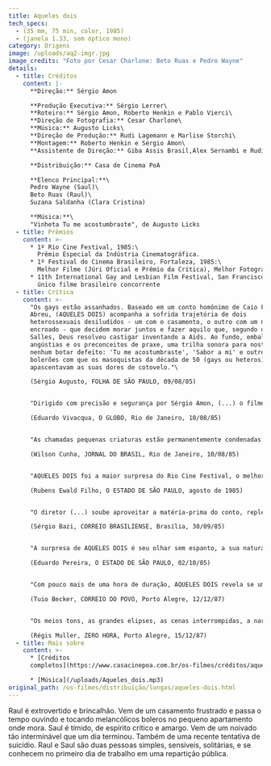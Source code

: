 ```yaml
---
title: Aqueles dois
tech_specs:
  - (35 mm, 75 min, color, 1985)
  - (janela 1.33, som óptico mono)
category: Origens
image: /uploads/aq2-imgr.jpg
image_credits: "Foto por Cesar Charlone: Beto Ruas e Pedro Wayne"
details:
  - title: Créditos
    content: |-
      **Direção:** Sérgio Amon

      **Produção Executiva:** Sérgio Lerrer\
      **Roteiro:** Sérgio Amon, Roberto Henkin e Pablo Vierci\
      **Direção de Fotografia:** Cesar Charlone\
      **Música:** Augusto Licks\
      **Direção de Produção:** Rudi Lagemann e Marlise Storchi\
      **Montagem:** Roberto Henkin e Sérgio Amon\
      **Assistente de Direção:** Giba Assis Brasil,Alex Sernambi e Rudi Lagemann

      **Distribuição:** Casa de Cinema PoA

      **Elenco Principal:**\
      Pedro Wayne (Saul)\
      Beto Ruas (Raul)\
      Suzana Saldanha (Clara Cristina)

      **Música:**\
      "Vinheta Tu me acostumbraste", de Augusto Licks
  - title: Prêmios
    content: >-
      * 1º Rio Cine Festival, 1985:\
        Prêmio Especial da Indústria Cinematográfica.
      * 1º Festival do Cinema Brasileiro, Fortaleza, 1985:\
        Melhor Filme (Júri Oficial e Prêmio da Crítica), Melhor Fotografia, Melhor Ator Coadjuvante (Pedro Ruas), Melhor Música Original, Melhor Edição de Som
      * 11th International Gay and Lesbian Film Festival, San Francisco, EUA, 1987\
        único filme brasileiro concorrente
  - title: Crítica
    content: >-
      "Os gays estão assanhados. Baseado em um conto homônimo de Caio Fernando
      Abreu, (AQUELES DOIS) acompanha a sofrida trajetória de dois
      heterossexuais desiludidos - um com o casamento, o outro com um noivado
      encroado - que decidem morar juntos e fazer aquilo que, segundo d. Eugênio
      Salles, Deus resolveu castigar inventando a Aids. Ao fundo, embalando as
      angústias e os preconceitos de praxe, uma trilha sonora para nostálgico
      nenhum botar defeito: 'Tu me acostumbraste', 'Sabor a mi' e outros
      bolerões com que os masoquistas da década de 50 (gays ou heteros)
      apascentavam as suas dores de cotovelo."\

      (Sérgio Augusto, FOLHA DE SÃO PAULO, 09/08/85)


      "Dirigido com precisão e segurança por Sérgio Amon, (...) o filme explora com dignidade a relação afetiva entre dois homens para fazer, ao mesmo tempo, uma incursão poética ao problema da solidão aliada à carência afetiva nas grandes cidades, sem deixar de denunciar a intolerância humana. AQUELES DOIS surpreende pelos cuidados técnicos da produção, com destaque para a fotografia (de César Charlone), que registra imagens expressivas e cheias de ternura."\

      (Eduardo Vivacqua, O GLOBO, Rio de Janeiro, 10/08/85)


      "As chamadas pequenas criaturas estão permanentemente condenadas ao inferno do desinteresse? Sabe se através de exemplos inúmeros que não é bem assim, mas AQUELES DOIS, de Sérgio Amon, parece disposto a provar o contrário. (...) (O filme poderia) discutir o 'universo da repartição', a questão do homossexualismo, o desamor 'é um deserto de almas, diz se na cidade grande mas, na realidade, inexiste aqui qualquer tipo de vida inteligente. Fala-se muito e de forma primária para chegar a lugar algum."\

      (Wilson Cunha, JORNAL DO BRASIL, Rio de Janeiro, 10/08/85)


      "AQUELES DOIS foi a maior surpresa do Rio Cine Festival, o melhor filme brasiliero de 1985, pelo menos até agora. Embora esteja sendo vendido como uma história sobre homossexualismo, AQUELES DOIS é muito mais do que isso, é um filme sobre a própria condição humana, a solidão, o vazio, a insatisfação, a vida numa cidade grande. Sérgio Amon conseguiu ao mesmo tempo ser fiel ao conto de Caio Fernando Abreu e também expandi-lo, inclusive com uma conclusão mais aberta, mais otimista. O fato de o filme ser uma produção gaúcha, de fora do eixo Rio São Paulo, só lhe confere ainda maior charme, um encanto especial no sotaque, no comportamento da província. Outro mérito do filme é a segurança com que é conduzido o elenco, para nós desconhecido, mas de absoluta competência."\

      (Rubens Ewald Filho, O ESTADO DE SÃO PAULO, agosto de 1985)


      "O diretor (...) soube aproveitar a matéria-prima do conto, repleto de sugestões e sutilezas, e também o seu clima de intimismo e desencanto. Felizmente não caiu na tentação de transformar o conciso texto de Caio Fernando Abreu num love story gay. (...) No último plano, aqueles dois dão boas risadas como se dissessem 'não estamos nem aí', enquanto os colegas de repartição terminam, como no conto, 'infelizes para sempre'. E não custa destacar por fim a trilha sonora, tanto pelo adequado comentário musical de Augusto Licks quanto pela presença dos boleros na voz de Dalva de Oliveira."\

      (Sérgio Bazi, CORREIO BRASILIENSE, Brasília, 30/09/85)


      "A surpresa de AQUELES DOIS é seu olhar sem espanto, a sua naturalidade em tratar a relação entre os personagens centrais (esplendidamente interpretados por Pedro Wayne e Beto Ruas, dois atores gaúchos de teatro), simplesmente como uma possibilidade do relacionamento humano. (...) Na manipulação contida da emoção, na direção do elenco muito afinado, na escolha de bonitas imagens, na narrativa fluente (embora o final um pouco precipitado), AQUELES DOIS é o terceiro e melhor dos filmes realizados quase que simultaneamente pela mesma equipe no Rio Grande do Sul, após VERDES ANOS e ME BEIJA."\

      (Eduardo Pereira, O ESTADO DE SÃO PAULO, 02/10/85)


      "Com pouco mais de uma hora de duração, AQUELES DOIS revela se um filme de surpreendente densidade dramática. (...) A bravura do cineasta, enfrentando um tema tão difícil quanto o surgimento de uma possível relação homossexual entre dois sujeitos presumivelmente heterossexuais, demonstra se mais especialmente na contenção com que a história vai sendo armada do que nas explosões de temperamento dos personagens. (...) Os artifícios de que os roteiristas lançaram mão para encompridar a trama são eficientes, mas talvez não convincentes. (...) Talvez uma duração ainda menor condensasse mais a sua carga dramática, favorecendo o impacto."\

      (Tuio Becker, CORREIO DO POVO, Porto Alegre, 12/12/87)


      "Os meios tons, as grandes elipses, as cenas interrompidas, a narração 'off', a marcação visual da passagem do tempo transpõem para a tela a subjetividade e a sutileza de sentimentos do conto literário. O ritmo cadenciado do filme marca a passagem do que pode ser uma substituição às mulheres (a belíssima cena da dança na noite embriagada) para o que vem a se tornar uma relação insubstituível. O momento indefinível em que as pequenas afinidades tornam se as únicas grandes certezas. (...) Não há aqui a dor da fatalidade (da VERA de Sérgio Toledo) ou o elogio homoerótico (do CINEMA FALADO de Caetano Veloso). AQUELES DOIS não elege como único o caminho de Raul e Saul. Acena com a possibilidade do encontro das pessoas. Do direito de ser feliz, deixando para trás as almas infelizes e desamadas."\

      (Régis Muller, ZERO HORA, Porto Alegre, 15/12/87)
  - title: Mais sobre
    content: >-
      * [Créditos
      completos](https://www.casacinepoa.com.br/os-filmes/créditos/aqueles-dois.html)

      * [Música](/uploads/Aqueles_dois.mp3)
original_path: /os-filmes/distribuição/longas/aqueles-dois.html
---
```

Raul é extrovertido e brincalhão. Vem de um casamento frustrado e passa o tempo ouvindo e tocando melancólicos boleros no pequeno apartamento onde mora. Saul é tímido, de espírito crítico e amargo. Vem de um noivado tão interminável que um dia terminou. Também de uma recente tentativa de suicídio. Raul e Saul são duas pessoas simples, sensíveis, solitárias, e se conhecem no primeiro dia de trabalho em uma repartição pública.